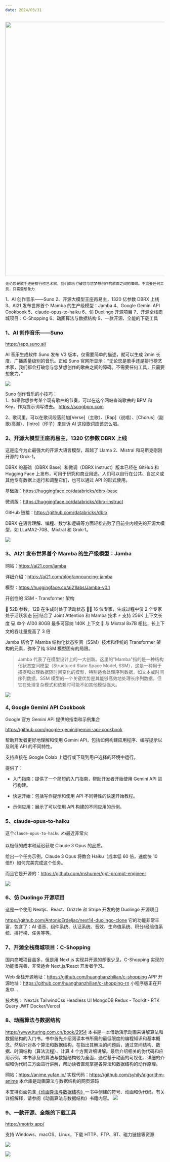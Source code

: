 ```yaml
---
date: 2024/03/31
---
```


<img src="https://r2.zhanglearning.com/2024/03/506e102f011ce3740725bc02dfec3662.jpeg" width="800" />  


<small>无论您是歌手还是排行榜艺术家，我们都会打破您与您梦想创作的歌曲之间的障碍。不需要任何工具，只需要想象力</small>  


1、AI 创作音乐——Suno
2、开源大模型王座再易主，1320 亿参数 DBRX 上线
3、AI21 发布世界首个 Mamba 的生产级模型：Jamba
4、Google Gemini API Cookbook
5、claude-opus-to-haiku
6、仿 Duolingo 开源项目
7、开源全栈商城项目：C-Shopping 
6、动画算法与数据结构
9、一款开源、全能的下载工具

### 1、AI 创作音乐——Suno

https://app.suno.ai/

AI 音乐生成软件 Suno 发布 V3 版本，仅需要简单的描述，就可以生成 2min 长度、广播质量级别的音乐。正如 Suno 官网所显示：“无论您是歌手还是排行榜艺术家，我们都会打破您与您梦想创作的歌曲之间的障碍。不需要任何工具，只需要想象力。”

![](https://r2.zhanglearning.com/2024/03/129c4e17a115182de563977fd7b2a981.png)

Suno 创作音乐的小技巧：  
1、如果你想参考某个现有歌曲的节奏，可以在这个网站查询歌曲的 BPM 和 Key，作为提示词写进去。
https://songbpm.com

2、歌词里，可以在歌词段落前加[Verse]（主歌）、[Rap]（说唱）、[Chorus]（副歌/高潮）、[Intro]（印子）来告诉 AI 这段歌词应该怎么唱。

### 2、开源大模型王座再易主，1320 亿参数 DBRX 上线

这是迄今为止最强大的开源大语言模型，超越了 Llama 2、Mistral 和马斯克刚刚开源的 Grok-1。

DBRX 的基础（DBRX Base）和微调（DBRX Instruct）版本已经在 GitHub 和 Hugging Face 上发布，可用于研究和商业用途。人们可以自行在公共、自定义或其他专有数据上运行和调整它们，也可以通过 API 的形式使用。

基础版：https://huggingface.co/databricks/dbrx-base

微调版：https://huggingface.co/databricks/dbrx-instruct

GitHub 链接：https://github.com/databricks/dbrx

DBRX 在语言理解、编程、数学和逻辑等方面轻松击败了目前业内领先的开源大模型，如 LLaMA2-70B、Mixtral 和 Grok-1。

![](https://r2.zhanglearning.com/2024/03/8e858e361060a8a7196e08b18889ff6c.jpg)



### 3、AI21 发布世界首个 Mamba 的生产级模型：Jamba

网站：https://ai21.com/jamba

详细介绍：https://ai21.com/blog/announcing-jamba

模型：https://huggingface.co/ai21labs/Jamba-v0.1

开创性的 SSM - Transformer 架构

🧠 52B 参数，12B 在生成时处于活动状态
 👨‍🏫  16 位专家，生成过程中仅 2 个专家处于活跃状态
 🆕  结合了 Joint Attention 和 Mamba 技术
 ⚡️ 支持 256K 上下文长度
 💻  单个 A100 80GB 最多可容纳 140K 上下文
 🚀 与 Mixtral 8x7B 相比，长上下文的吞吐量提高了 3 倍

Jamba 结合了 Mamba 结构化状态空间（SSM）技术和传统的 Transformer 架构的元素，弥补了纯 SSM 模型固有的局限。

> Jamba 代表了在模型设计上的一大创新。这里的"Mamba"指的是一种结构化状态空间模型（Structured State Space Model, SSM），这是一种用于捕捉和处理数据随时间变化的模型，特别适合处理序列数据，如文本或时间序列数据。SSM 模型的一个关键优势是其能够高效地处理长序列数据，但它在处理复杂模式和依赖时可能不如其他模型强大。

![](https://r2.zhanglearning.com/2024/03/9717314adc212655927a1c0271bf80f9.jpeg)

### 4, Google Gemini API Cookbook

Google 官方 Gemini API 提供的指南和示例集合

https://github.com/google-gemini/gemini-api-cookbook

帮助开发者更好地理解和使用 Gemini API，包括如何构建应用程序、编写提示以及利用 API 的不同特性。

支持直接在 Google Colab 上运行或下载到用户选择的环境中运行。

提供了：

- 入门指南：提供了一个简短的入门指南，帮助开发者开始使用 Gemini API 进行构建。

- 快速开始：包括写作提示和使用 API 不同特性的快速开始教程。

- 示例应用：展示了可以使用 API 构建的不同应用的示例。

### 5、claude-opus-to-haiku

这个`claude-opus-to-haiku` ✍️最近非常火

以极低的成本和延迟获取 Claude 3 Opus 的品质。

给出一个任务示例，Claude 3 Opus 将教会 Haiku（成本低 60 倍，速度快 10 倍!!）如何完美完成这个任务。

而且它是开源的：https://github.com/mshumer/gpt-prompt-engineer

![](https://r2.zhanglearning.com/2024/03/9ab08f275d07b265b291457b0519b1d3.gif)

### 6、仿 Duolingo 开源项目

这是一个使用 Nextjs、React、Drizzle 和 Stripe 开发的仿 Duolingo 开源项目

https://github.com/AntonioErdeljac/next14-duolingo-clone
它的功能非常丰富，包含了：AI 语音、组件系统、认证系统、音效、生命值系统、积分/经验值系统、排行榜、任务等等。

### 7、开源全栈商城项目：C-Shopping 

国内商城项目虽多，但是用 Next.js 实现并开源的却很少见，C-Shopping 实现的功能很完善，非常适合 Next.js/React 开发者学习。

Web 全栈开源地址：https://github.com/huanghanzhilian/c-shopping
APP 开源地址：https://github.com/huanghanzhilian/c-shopping-rn
小程序版正在开发中…

技术栈：
    NextJs
    TailwindCss
    Headless UI
    MongoDB
    Redux - Toolkit - RTK Query
    JWT
    Docker/Vercel


### 8、动画算法与数据结构

https://www.ituring.com.cn/book/2954
本书是一本借助演示动画来讲解算法和数据结构的入门书。书中首先介绍阅读本书所需的最低限度的编程知识和基本概念。然后针对各个算法和数据结构，在指出其解决的问题后，通过空间结构、数据、时间结构（算法流程）、计算 4 个方面详细讲解。最后介绍相关的伪代码和应用示例。本书涉及的算法与数据结构较为全面，通过基于动画的可视化、详细的介绍和伪代码三方面进行讲解，帮助读者直观掌握各算法和数据结构的动作原理。

网站：https://anime.yufan.io/
实现代码：https://github.com/syhily/algorithm-anime
本仓库是动画算法与数据结构的网页源码

本支持页面包含[《动画算法与数据结构》](https://www.ituring.com.cn/book/2954)一书中创建的符号、动画和伪代码。有关详细解释，请参阅《动画算法与数据结构》书籍内容。
![](https://r2.zhanglearning.com/2024/03/fe6f297ab987003ce3452ceb24f5c74d.png)


### 9、一款开源、全能的下载工具

https://motrix.app/

支持 Windows、macOS、Linux，下载 HTTP、FTP、BT、磁力链接等资源

![](https://r2.zhanglearning.com/2024/03/c85a8a6ca9fdac244c925c69ddde89f2.png)

![](https://my-wechat.oss-cn-beijing.aliyuncs.com/WX20230912-203916-20231217213830903-20231222231724242.png)
